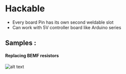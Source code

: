 # Hackable
* Every board Pin has its own second weldable slot
* Can work with 5V controller board like Arduino series


## Samples :
#### Replacing BEMF resistors
![alt text](https://github.com/nliaudat/esp32_8ch_motor_shield/blob/main/imgs/replace_BEMF_resistor.jpg "replace BEMF resistor")
